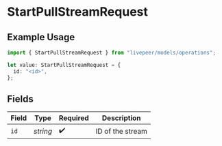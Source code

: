 # StartPullStreamRequest

## Example Usage

```typescript
import { StartPullStreamRequest } from "livepeer/models/operations";

let value: StartPullStreamRequest = {
  id: "<id>",
};
```

## Fields

| Field              | Type               | Required           | Description        |
| ------------------ | ------------------ | ------------------ | ------------------ |
| `id`               | *string*           | :heavy_check_mark: | ID of the stream   |